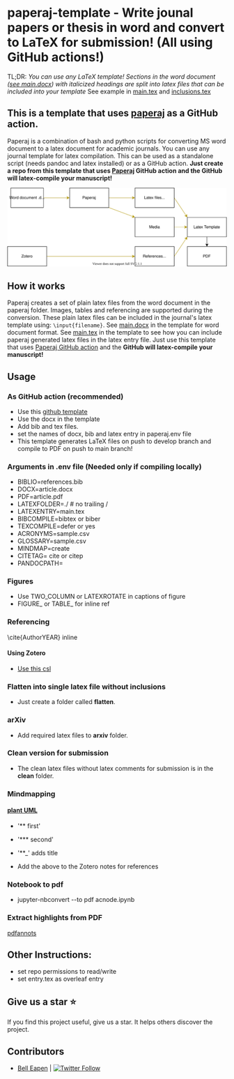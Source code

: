 # paperaj-template - Write jounal papers or thesis in word and convert to LaTeX for submission! (All using GitHub actions!)

TL;DR: *You can use any LaTeX template! Sections in the word document ([see main.docx](main.docx)) with italicized headings are split into latex files that can be included into your template*
See example in [main.tex](main.tex) and [inclusions.tex](inclusions.tex)

## This is a template that uses [paperaj](https://github.com/dermatologist/paperaj) as a GitHub action.

Paperaj is a combination of bash and python scripts for converting MS word document to a latex document for academic journals. You can use any journal template for latex compilation. This can be used as a standalone script (needs pandoc and latex installed) or as a GitHub action. **Just create a repo from this template that uses [Paperaj](https://github.com/dermatologist/paperaj) GitHub action and the GitHub will latex-compile your manuscript!**

[![paperaj](https://github.com/dermatologist/paperaj/blob/develop/paperaj.drawio.svg)](https://github.com/dermatologist/paperaj/blob/develop/paperaj.drawio.svg)

## How it works
Paperaj creates a set of plain latex files from the word document in the paperaj folder. Images, tables and referencing are supported during the conversion. These plain latex files can be included in the journal's latex template using: ``` \input{filename} ```. See [main.docx](https://github.com/dermatologist/paperaj-public-template/blob/master/main.docx) in the template for word document format. See [main.tex](https://github.com/dermatologist/paperaj-public-template/blob/master/main.tex) in the template to see how you can include paperaj generated latex files in the latex entry file. Just use this template that uses [Paperaj GitHub action](https://github.com/dermatologist/paperaj) and the **GitHub will latex-compile your manuscript!**

## Usage

### As GitHub action (recommended)
* Use this [github template](https://github.com/dermatologist/paperaj-public-template)
* Use the docx in the template
* Add bib and tex files.
* set the names of docx, bib and latex entry in paperaj.env file
* This template generates LaTeX files on push to develop branch and compile to PDF on push to main branch!


### Arguments in .env file (Needed only if compiling locally)

* BIBLIO=references.bib
* DOCX=article.docx
* PDF=article.pdf
* LATEXFOLDER=./ # no trailing /
* LATEXENTRY=main.tex
* BIBCOMPILE=bibtex or biber
* TEXCOMPILE=defer or yes
* ACRONYMS=sample.csv
* GLOSSARY=sample.csv
* MINDMAP=create
* CITETAG= cite or citep
* PANDOCPATH=

### Figures

* Use TWO_COLUMN or LATEXROTATE in captions of figure
* FIGURE_ or TABLE_ for inline ref

### Referencing

\cite{AuthorYEAR} inline

#### Using Zotero

* [Use this csl](word2latex-pandoc.csl)

### Flatten into single latex file without inclusions

* Just create a folder called **flatten**.

### arXiv

* Add required latex files to **arxiv** folder.

### Clean version for submission

* The clean latex files without latex comments for submission is in the **clean** folder.

### Mindmapping

#### [plant UML](https://github.com/plantuml/plantuml/releases/download/v1.2022.14/plantuml-1.2022.14.jar)

* '** first'
* '*** second'
* '**_' adds title

* Add the above to the Zotero notes for references

### Notebook to pdf
* jupyter-nbconvert --to pdf acnode.ipynb

### Extract highlights from PDF
[pdfannots](https://pypi.org/project/pdfannots/)

## Other Instructions:

* set repo permissions to read/write
* set entry.tex as overleaf entry


## Give us a star ⭐️
If you find this project useful, give us a star. It helps others discover the project.
## Contributors

* [Bell Eapen](https://nuchange.ca) | [![Twitter Follow](https://img.shields.io/twitter/follow/beapen?style=social)](https://twitter.com/beapen)
